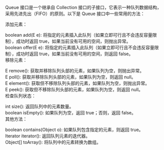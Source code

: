 Queue 接口是一个继承自 Collection 接口的子接口，它表示一种队列数据结构，采用先进先出（FIFO）的原则。以下是 Queue 接口中一些常用的方法：   
 
添加元素：   
   
boolean add(E e): 将指定的元素插入此队列（如果立即可行且不会违反容量限制），成功时返回 true，如果当前没有可用的空间，则抛出异常。   
boolean offer(E e): 将指定的元素插入此队列（如果立即可行且不会违反容量限制），成功时返回 true，如果当前没有可用的空间，则返回 false。   
移除元素：

E remove(): 获取并移除队列头部的元素，如果队列为空，则抛出异常。   
E poll(): 获取并移除队列头部的元素，如果队列为空，则返回 null。   
E element(): 获取但不移除队列头部的元素，如果队列为空，则抛出异常。  
E peek(): 获取但不移除队列头部的元素，如果队列为空，则返回 null。   
检查队列状态：   

int size(): 返回队列中的元素数量。   
boolean isEmpty(): 如果队列为空，返回 true；否则，返回 false。    
其他方法：   
   
boolean contains(Object o): 如果队列包含指定的元素，则返回 true。   
Iterator<E> iterator(): 返回队列元素的迭代器。   
Object[] toArray(): 将队列中的元素转换为数组。  
